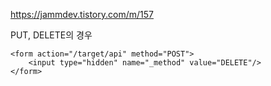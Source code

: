 https://jammdev.tistory.com/m/157

PUT, DELETE의 경우

```
<form action="/target/api" method="POST">
	<input type="hidden" name="_method" value="DELETE"/>
</form>
```